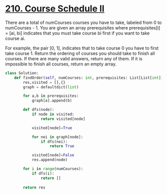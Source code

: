 # [210. Course Schedule II](https://leetcode.com/problems/course-schedule-ii/description/)

There are a total of numCourses courses you have to take, labeled from 0 to numCourses - 1. You are given an array prerequisites where prerequisites[i] = [ai, bi] indicates that you must take course bi first if you want to take course ai.

For example, the pair [0, 1], indicates that to take course 0 you have to first take course 1.
Return the ordering of courses you should take to finish all courses. If there are many valid answers, return any of them. If it is impossible to finish all courses, return an empty array.

```py
class Solution:
    def findOrder(self, numCourses: int, prerequisites: List[List[int]]) -> List[int]:
        res,visited = [],{}
        graph = defaultdict(list)

        for a,b in prerequisites:
            graph[a].append(b)

        def dfs(node):
            if node in visited:
                return visited[node]

            visited[node]=True

            for nei in graph[node]:
                if dfs(nei):
                    return True

            visited[node]=False
            res.append(node)

        for i in range(numCourses):
            if dfs(i):
                return []
        
        return res
```
